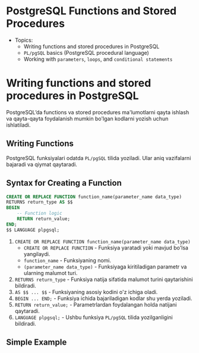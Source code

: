# PostgreSQL Functions and Stored Procedures

- Topics:
  - Writing functions and stored procedures in PostgreSQL
  - `PL/pgSQL` basics (PostgreSQL procedural language)
  - Working with `parameters`, `loops`, and `conditional statements`

# Writing functions and stored procedures in PostgreSQL

PostgreSQL’da functions va stored procedures ma'lumotlarni qayta ishlash va qayta-qayta foydalanish mumkin bo'lgan kodlarni yozish uchun ishlatiladi.

## Writing Functions

PostgreSQL funksiyalari odatda `PL/pgSQL` tilida yoziladi. Ular aniq vazifalarni bajaradi va qiymat qaytaradi. 

## Syntax for Creating a Function

```sql
CREATE OR REPLACE FUNCTION function_name(parameter_name data_type)
RETURNS return_type AS $$
BEGIN
    -- Function logic
    RETURN return_value;
END;
$$ LANGUAGE plpgsql;
```

1. `CREATE OR REPLACE FUNCTION function_name(parameter_name data_type)`
   - `CREATE OR REPLACE FUNCTION` - Funksiya yaratadi yoki mavjud bo'lsa yangilaydi.
   - `function_name` - Funksiyaning nomi.
   - `(parameter_name data_type)` - Funksiyaga kiritiladigan parametr va ularning malumot turi.
2. `RETURNS return_type` - Funksiya natija sifatida malumot turini qaytarishini bildiradi.
3. `AS $$ ... $$` - Funksiyaning asosiy kodini o'z ichiga oladi.
4. `BEGIN ... END;` - Funksiya ichida bajariladigan kodlar shu yerda yoziladi.
5. `RETURN return_value;` - Parametrlardan foydalangan holda natijani qaytaradi.
6. `LANGUAGE plpgsql;` - Ushbu funksiya `PL/pgSQL` tilida yozilganligini bildiradi.

## Simple Example

```sql

```